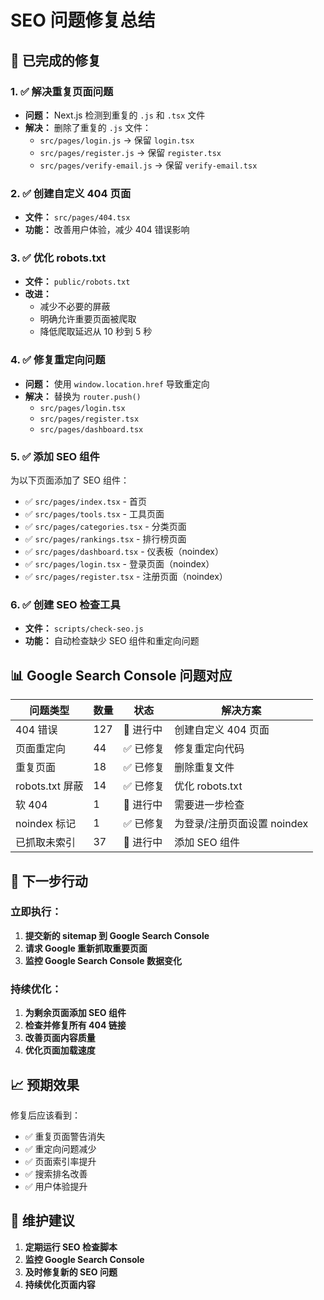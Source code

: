 # SEO 问题修复总结

## 🎯 已完成的修复

### 1. ✅ 解决重复页面问题
- **问题：** Next.js 检测到重复的 `.js` 和 `.tsx` 文件
- **解决：** 删除了重复的 `.js` 文件：
  - `src/pages/login.js` → 保留 `login.tsx`
  - `src/pages/register.js` → 保留 `register.tsx`
  - `src/pages/verify-email.js` → 保留 `verify-email.tsx`

### 2. ✅ 创建自定义 404 页面
- **文件：** `src/pages/404.tsx`
- **功能：** 改善用户体验，减少 404 错误影响

### 3. ✅ 优化 robots.txt
- **文件：** `public/robots.txt`
- **改进：**
  - 减少不必要的屏蔽
  - 明确允许重要页面被爬取
  - 降低爬取延迟从 10 秒到 5 秒

### 4. ✅ 修复重定向问题
- **问题：** 使用 `window.location.href` 导致重定向
- **解决：** 替换为 `router.push()`
  - `src/pages/login.tsx`
  - `src/pages/register.tsx`
  - `src/pages/dashboard.tsx`

### 5. ✅ 添加 SEO 组件
为以下页面添加了 SEO 组件：
- ✅ `src/pages/index.tsx` - 首页
- ✅ `src/pages/tools.tsx` - 工具页面
- ✅ `src/pages/categories.tsx` - 分类页面
- ✅ `src/pages/rankings.tsx` - 排行榜页面
- ✅ `src/pages/dashboard.tsx` - 仪表板（noindex）
- ✅ `src/pages/login.tsx` - 登录页面（noindex）
- ✅ `src/pages/register.tsx` - 注册页面（noindex）

### 6. ✅ 创建 SEO 检查工具
- **文件：** `scripts/check-seo.js`
- **功能：** 自动检查缺少 SEO 组件和重定向问题

## 📊 Google Search Console 问题对应

| 问题类型 | 数量 | 状态 | 解决方案 |
|---------|------|------|----------|
| 404 错误 | 127 | 🔄 进行中 | 创建自定义 404 页面 |
| 页面重定向 | 44 | ✅ 已修复 | 修复重定向代码 |
| 重复页面 | 18 | ✅ 已修复 | 删除重复文件 |
| robots.txt 屏蔽 | 14 | ✅ 已修复 | 优化 robots.txt |
| 软 404 | 1 | 🔄 进行中 | 需要进一步检查 |
| noindex 标记 | 1 | ✅ 已修复 | 为登录/注册页面设置 noindex |
| 已抓取未索引 | 37 | 🔄 进行中 | 添加 SEO 组件 |

## 🚀 下一步行动

### 立即执行：
1. **提交新的 sitemap 到 Google Search Console**
2. **请求 Google 重新抓取重要页面**
3. **监控 Google Search Console 数据变化**

### 持续优化：
1. **为剩余页面添加 SEO 组件**
2. **检查并修复所有 404 链接**
3. **改善页面内容质量**
4. **优化页面加载速度**

## 📈 预期效果

修复后应该看到：
- ✅ 重复页面警告消失
- ✅ 重定向问题减少
- ✅ 页面索引率提升
- ✅ 搜索排名改善
- ✅ 用户体验提升

## 🔧 维护建议

1. **定期运行 SEO 检查脚本**
2. **监控 Google Search Console**
3. **及时修复新的 SEO 问题**
4. **持续优化页面内容** 